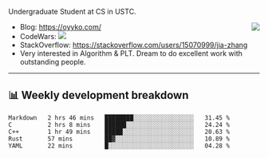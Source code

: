 Undergraduate Student at CS in USTC.

<img align="right" src="https://github-readme-stats.vercel.app/api?username=Oyyko&count_private=true&show_icons=true&hide_title=true&theme=tokyonight" />

- Blog: https://oyyko.com/
- CodeWars: [![](https://www.codewars.com/users/Oyyko/badges/micro)](https://www.codewars.com/users/Oyyko/)
- StackOverflow: https://stackoverflow.com/users/15070999/jia-zhang
- Very interested in Algorithm & PLT. Dream to do excellent work with outstanding people.
---

## 📊 Weekly development breakdown

<!--START_SECTION:waka-->
```text
Markdown   2 hrs 46 mins   ████████░░░░░░░░░░░░░░░░░   31.45 % 
C          2 hrs 8 mins    ██████░░░░░░░░░░░░░░░░░░░   24.24 % 
C++        1 hr 49 mins    █████░░░░░░░░░░░░░░░░░░░░   20.63 % 
Rust       57 mins         ██▓░░░░░░░░░░░░░░░░░░░░░░   10.89 % 
YAML       22 mins         █░░░░░░░░░░░░░░░░░░░░░░░░   04.28 % 
```
<!--END_SECTION:waka-->
